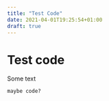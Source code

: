 ```yaml
---
title: "Test Code"
date: 2021-04-01T19:25:54+01:00
draft: true
---
```


# Test code

Some text

    maybe code?
